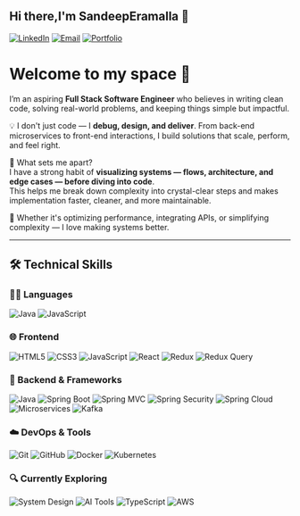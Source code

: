 ## Hi there,I'm SandeepEramalla 👋
[![LinkedIn](https://img.shields.io/badge/LinkedIn-%230077B5.svg?style=for-the-badge&logo=linkedin&logoColor=white)](www.linkedin.com/in/sandeepe)
[![Email](https://img.shields.io/badge/Email-D14836?style=for-the-badge&logo=gmail&logoColor=white)](mailto:sandeeperamalla@gmail.com)
[![Portfolio](https://img.shields.io/badge/Portfolio-121212?style=for-the-badge&logo=github&logoColor=white)](https://your-portfolio-link.com)

# Welcome to my space 👋

I’m an aspiring **Full Stack Software Engineer** who believes in writing clean code, solving real-world problems, and keeping things simple but impactful.

💡 I don't just code — I **debug, design, and deliver**. From back-end microservices to front-end interactions, I build solutions that scale, perform, and feel right.

🎯 What sets me apart?  
I have a strong habit of **visualizing systems — flows, architecture, and edge cases — before diving into code**.  
This helps me break down complexity into crystal-clear steps and makes implementation faster, cleaner, and more maintainable.

💬 Whether it's optimizing performance, integrating APIs, or simplifying complexity — I love making systems better.


---

## 🛠️ Technical Skills

### 👨‍💻 Languages
![Java](https://img.shields.io/badge/Java-007396?style=flat&logo=java&logoColor=white)
![JavaScript](https://img.shields.io/badge/JavaScript-F7DF1E?style=flat&logo=javascript&logoColor=black)

### 🌐 Frontend
![HTML5](https://img.shields.io/badge/HTML5-E34F26?style=flat&logo=html5&logoColor=white)
![CSS3](https://img.shields.io/badge/CSS3-1572B6?style=flat&logo=css3&logoColor=white)
![JavaScript](https://img.shields.io/badge/JavaScript-F7DF1E?style=flat&logo=javascript&logoColor=black)
![React](https://img.shields.io/badge/React-20232A?style=flat&logo=react&logoColor=61DAFB)
![Redux](https://img.shields.io/badge/Redux-764ABC?style=flat&logo=redux&logoColor=white)
![Redux Query](https://img.shields.io/badge/Redux_Query-blue?style=flat)

### 🧩 Backend & Frameworks
![Java](https://img.shields.io/badge/Java-007396?style=flat&logo=java&logoColor=white)
![Spring Boot](https://img.shields.io/badge/Spring_Boot-6DB33F?style=flat&logo=spring-boot&logoColor=white)
![Spring MVC](https://img.shields.io/badge/Spring_MVC-6DB33F?style=flat)
![Spring Security](https://img.shields.io/badge/Spring_Security-6DB33F?style=flat)
![Spring Cloud](https://img.shields.io/badge/Spring_Cloud-6DB33F?style=flat)
![Microservices](https://img.shields.io/badge/Microservices-007ACC?style=flat)
![Kafka](https://img.shields.io/badge/Kafka-231F20?style=flat&logo=apache-kafka&logoColor=white)

### ☁️ DevOps & Tools
![Git](https://img.shields.io/badge/Git-F05032?style=flat&logo=git&logoColor=white)
![GitHub](https://img.shields.io/badge/GitHub-181717?style=flat&logo=github&logoColor=white)
![Docker](https://img.shields.io/badge/Docker-2496ED?style=flat&logo=docker&logoColor=white)
![Kubernetes](https://img.shields.io/badge/Kubernetes-326CE5?style=flat&logo=kubernetes&logoColor=white)

### 🔍 Currently Exploring
![System Design](https://img.shields.io/badge/System_Design-808080?style=flat)
![AI Tools](https://img.shields.io/badge/AI_Tools-5F5F5F?style=flat)
![TypeScript](https://img.shields.io/badge/TypeScript-3178C6?style=flat&logo=typescript&logoColor=white)
![AWS](https://img.shields.io/badge/AWS-232F3E?style=flat&logo=amazon-aws&logoColor=white)


